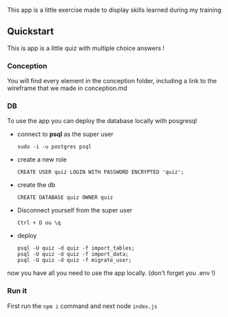 This app is a little exercise made to display skills learned during my training

## Quickstart

This is app is a little quiz with multiple choice answers !

### Conception

You will find every element in the conception folder, including a link to the wireframe that we made in conception.md

### DB

To use the app you can deploy the database locally with posgresql

- connect to **psql** as the super user
    ```
    sudo -i -u postgres psql
    ```
- create a new role 
    ```
    CREATE USER quiz LOGIN WITH PASSWORD ENCRYPTED 'quiz';
    ```
- create the db
    ```
    CREATE DATABASE quiz OWNER quiz
    ```
- Disconnect yourself from the super user
    ```
    Ctrl + D ou \q
    ```
- deploy 
    ```
    psql -U quiz -d quiz -f import_tables;
    psql -U quiz -d quiz -f import_data;
    psql -U quiz -d quiz -f migrate_user;
    ```

now you have all you need to use the app locally. (don't forget you .env !)

### Run it

First run the ``` npm i ``` command and next node ```index.js```